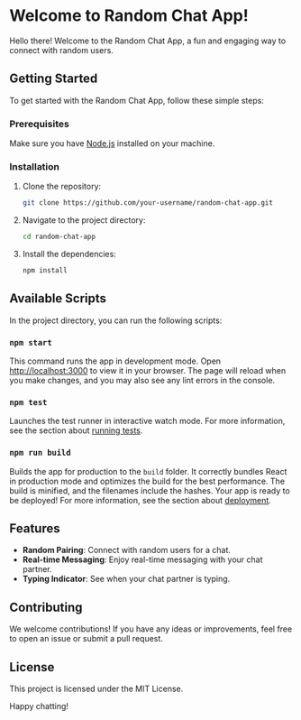 # Welcome to Random Chat App!

Hello there! Welcome to the Random Chat App, a fun and engaging way to connect with random users.

## Getting Started

To get started with the Random Chat App, follow these simple steps:

### Prerequisites

Make sure you have [Node.js](https://nodejs.org/) installed on your machine.

### Installation

1. Clone the repository:
   ```bash
   git clone https://github.com/your-username/random-chat-app.git
   ```
2. Navigate to the project directory:
   ```bash
   cd random-chat-app
   ```
3. Install the dependencies:
   ```bash
   npm install
   ```

## Available Scripts

In the project directory, you can run the following scripts:

### `npm start`

This command runs the app in development mode. Open [http://localhost:3000](http://localhost:3000) to view it in your browser. The page will reload when you make changes, and you may also see any lint errors in the console.

### `npm test`

Launches the test runner in interactive watch mode. For more information, see the section about [running tests](https://facebook.github.io/create-react-app/docs/running-tests).

### `npm run build`

Builds the app for production to the `build` folder. It correctly bundles React in production mode and optimizes the build for the best performance. The build is minified, and the filenames include the hashes. Your app is ready to be deployed! For more information, see the section about [deployment](https://facebook.github.io/create-react-app/docs/deployment).

## Features

- **Random Pairing**: Connect with random users for a chat.
- **Real-time Messaging**: Enjoy real-time messaging with your chat partner.
- **Typing Indicator**: See when your chat partner is typing.

## Contributing

We welcome contributions! If you have any ideas or improvements, feel free to open an issue or submit a pull request.

## License

This project is licensed under the MIT License.

Happy chatting!